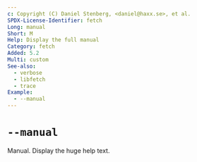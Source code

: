 ```yaml
---
c: Copyright (C) Daniel Stenberg, <daniel@haxx.se>, et al.
SPDX-License-Identifier: fetch
Long: manual
Short: M
Help: Display the full manual
Category: fetch
Added: 5.2
Multi: custom
See-also:
  - verbose
  - libfetch
  - trace
Example:
  - --manual
---
```


# `--manual`

Manual. Display the huge help text.
